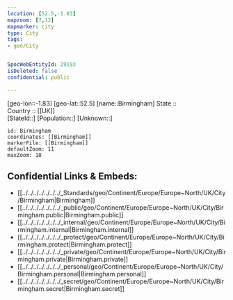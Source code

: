 ```yaml
---
location: [52.5,-1.83] 
mapzoom: [7,12] 
mapmarker: city 
type: City
tags:
- geo/City


SpocWebEntityId: 29193
isDeleted: false
confidential: public

---
```

[geo-lon::-1.83] 
[geo-lat::52.5] 
[name::Birmingham] 
State ::  
Country :: [[UK]]  
[StateId::] 
[Population::] 
[Unknown::] 


```leaflet
id: Birmingham
coordinates: [[Birmingham]] 
markerFile: [[Birmingham]] 
defaultZoom: 11 
maxZoom: 18
```


## Confidential Links & Embeds: 
- [[../../../../../../../_Standards/geo/Continent/Europe/Europe~North/UK/City/Birmingham|Birmingham]] 
- [[../../../../../../../_public/geo/Continent/Europe/Europe~North/UK/City/Birmingham.public|Birmingham.public]] 
- [[../../../../../../../_internal/geo/Continent/Europe/Europe~North/UK/City/Birmingham.internal|Birmingham.internal]] 
- [[../../../../../../../_protect/geo/Continent/Europe/Europe~North/UK/City/Birmingham.protect|Birmingham.protect]] 
- [[../../../../../../../_private/geo/Continent/Europe/Europe~North/UK/City/Birmingham.private|Birmingham.private]] 
- [[../../../../../../../_personal/geo/Continent/Europe/Europe~North/UK/City/Birmingham.personal|Birmingham.personal]] 
- [[../../../../../../../_secret/geo/Continent/Europe/Europe~North/UK/City/Birmingham.secret|Birmingham.secret]] 
